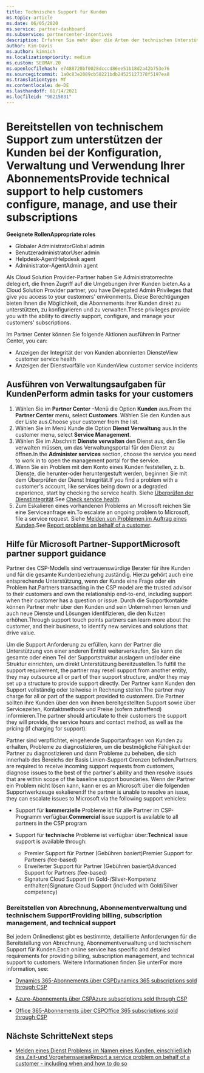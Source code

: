 ```yaml
---
title: Technischen Support für Kunden
ms.topic: article
ms.date: 06/05/2020
ms.service: partner-dashboard
ms.subservice: partnercenter-incentives
description: Erfahren Sie mehr über die Arten der technischen Unterstützung von Cloud Solution Provider-Programmpartnern können Ihre Kunden anbieten.
author: Kim-Davis
ms.author: kimnich
ms.localizationpriority: medium
ms.custom: SEOMAY.20
ms.openlocfilehash: e7488720bf0028dcccd86ee51b18d2a42b753e76
ms.sourcegitcommit: 1a0c83e2089cb58221bdb24525127378f5197ea8
ms.translationtype: MT
ms.contentlocale: de-DE
ms.lasthandoff: 01/14/2021
ms.locfileid: "98215831"
---
```

# <a name="provide-technical-support-to-help-customers-configure-manage-and-use-their-subscriptions"></a><span data-ttu-id="13019-103">Bereitstellen von technischem Support zum unterstützen der Kunden bei der Konfiguration, Verwaltung und Verwendung Ihrer Abonnements</span><span class="sxs-lookup"><span data-stu-id="13019-103">Provide technical support to help customers configure, manage, and use their subscriptions</span></span>


<span data-ttu-id="13019-104">**Geeignete Rollen**</span><span class="sxs-lookup"><span data-stu-id="13019-104">**Appropriate roles**</span></span>

- <span data-ttu-id="13019-105">Globaler Administrator</span><span class="sxs-lookup"><span data-stu-id="13019-105">Global admin</span></span>
- <span data-ttu-id="13019-106">Benutzeradministrator</span><span class="sxs-lookup"><span data-stu-id="13019-106">User admin</span></span>
- <span data-ttu-id="13019-107">Helpdesk-Agent</span><span class="sxs-lookup"><span data-stu-id="13019-107">Helpdesk agent</span></span>
- <span data-ttu-id="13019-108">Administrator-Agent</span><span class="sxs-lookup"><span data-stu-id="13019-108">Admin agent</span></span>

<span data-ttu-id="13019-109">Als Cloud Solution Provider-Partner haben Sie Administratorrechte delegiert, die Ihnen Zugriff auf die Umgebungen ihrer Kunden bieten.</span><span class="sxs-lookup"><span data-stu-id="13019-109">As a Cloud Solution Provider partner, you have Delegated Admin Privileges that give you access to your customers' environments.</span></span> <span data-ttu-id="13019-110">Diese Berechtigungen bieten Ihnen die Möglichkeit, die Abonnements ihrer Kunden direkt zu unterstützen, zu konfigurieren und zu verwalten.</span><span class="sxs-lookup"><span data-stu-id="13019-110">These privileges provide you with the ability to directly support, configure, and manage your customers' subscriptions.</span></span>

<span data-ttu-id="13019-111">Im Partner Center können Sie folgende Aktionen ausführen:</span><span class="sxs-lookup"><span data-stu-id="13019-111">In Partner Center, you can:</span></span>

- <span data-ttu-id="13019-112">Anzeigen der Integrität der von Kunden abonnierten Dienste</span><span class="sxs-lookup"><span data-stu-id="13019-112">View customer service health</span></span>
- <span data-ttu-id="13019-113">Anzeigen der Dienstvorfälle von Kunden</span><span class="sxs-lookup"><span data-stu-id="13019-113">View customer service incidents</span></span>

## <a name="perform-admin-tasks-for-your-customers"></a><span data-ttu-id="13019-114">Ausführen von Verwaltungsaufgaben für Kunden</span><span class="sxs-lookup"><span data-stu-id="13019-114">Perform admin tasks for your customers</span></span>

1. <span data-ttu-id="13019-115">Wählen Sie im **Partner Center** -Menü die Option **Kunden** aus.</span><span class="sxs-lookup"><span data-stu-id="13019-115">From the **Partner Center** menu, select **Customers**.</span></span> <span data-ttu-id="13019-116">Wählen Sie den Kunden aus der Liste aus.</span><span class="sxs-lookup"><span data-stu-id="13019-116">Choose your customer from the list.</span></span>
2. <span data-ttu-id="13019-117">Wählen Sie im Menü Kunde die Option **Dienst Verwaltung** aus.</span><span class="sxs-lookup"><span data-stu-id="13019-117">In the customer menu, select **Service Management**.</span></span>
3. <span data-ttu-id="13019-118">Wählen Sie im Abschnitt **Dienste verwalten** den Dienst aus, den Sie verwalten müssen, um das Verwaltungsportal für den Dienst zu öffnen.</span><span class="sxs-lookup"><span data-stu-id="13019-118">In the **Administer services** section, choose the service you need to work in to open the management portal for the service.</span></span>
4. <span data-ttu-id="13019-119">Wenn Sie ein Problem mit dem Konto eines Kunden feststellen, z. b. Dienste, die herunter-oder heruntergestuft werden, beginnen Sie mit dem Überprüfen der Dienst Integrität.</span><span class="sxs-lookup"><span data-stu-id="13019-119">If you find a problem with a customer's account, like services being down or a degraded experience, start by checking the service health.</span></span> <span data-ttu-id="13019-120">Siehe [Überprüfen der Dienstintegrität](check-service-health.md).</span><span class="sxs-lookup"><span data-stu-id="13019-120">See [Check service health](check-service-health.md).</span></span>
5. <span data-ttu-id="13019-121">Zum Eskalieren eines vorhandenen Problems an Microsoft reichen Sie eine Serviceanfrage ein.</span><span class="sxs-lookup"><span data-stu-id="13019-121">To escalate an ongoing problem to Microsoft, file a service request.</span></span> <span data-ttu-id="13019-122">Siehe [Melden von Problemen im Auftrag eines Kunden](report-problems-on-behalf-of-a-customer.md).</span><span class="sxs-lookup"><span data-stu-id="13019-122">See [Report problems on behalf of a customer](report-problems-on-behalf-of-a-customer.md).</span></span>

## <a name="microsoft-partner-support-guidance"></a><span data-ttu-id="13019-123">Hilfe für Microsoft Partner-Support</span><span class="sxs-lookup"><span data-stu-id="13019-123">Microsoft partner support guidance</span></span>

<span data-ttu-id="13019-124">Partner des CSP-Modells sind vertrauenswürdige Berater für ihre Kunden und für die gesamte Kundenbeziehung zuständig. Hierzu gehört auch eine entsprechende Unterstützung, wenn der Kunde eine Frage oder ein Problem hat.</span><span class="sxs-lookup"><span data-stu-id="13019-124">Partners transacting in the CSP model are the trusted advisor to their customers and own the relationship end-to-end, including support when their customer has a question or issue.</span></span> <span data-ttu-id="13019-125">Durch die Supportkontakte können Partner mehr über den Kunden und sein Unternehmen lernen und auch neue Dienste und Lösungen identifizieren, die den Nutzen erhöhen.</span><span class="sxs-lookup"><span data-stu-id="13019-125">Through support touch points partners can learn more about the customer, and their business, to identify new services and solutions that drive value.</span></span>

<span data-ttu-id="13019-126">Um die Support Anforderung zu erfüllen, kann der Partner die Unterstützung von einer anderen Entität weiterverkaufen, Sie kann die gesamte oder einen Teil der Supportstruktur auslagern und/oder eine Struktur einrichten, um direkt Unterstützung bereitzustellen.</span><span class="sxs-lookup"><span data-stu-id="13019-126">To fulfill the support requirement, the partner may resell support from another entity, they may outsource all or part of their support structure, and/or they may set up a structure to provide support directly.</span></span>  <span data-ttu-id="13019-127">Der Partner kann Kunden den Support vollständig oder teilweise in Rechnung stellen.</span><span class="sxs-lookup"><span data-stu-id="13019-127">The partner may charge for all or part of the support provided to customers.</span></span> <span data-ttu-id="13019-128">Die Partner sollten ihre Kunden über den von ihnen bereitgestellten Support sowie über Servicezeiten, Kontaktmethode und Preise (sofern zutreffend) informieren.</span><span class="sxs-lookup"><span data-stu-id="13019-128">The partner should articulate to their customers the support they will provide, the service hours and contact method, as well as the pricing (if charging for support).</span></span> 

<span data-ttu-id="13019-129">Partner sind verpflichtet, eingehende Supportanfragen von Kunden zu erhalten, Probleme zu diagnostizieren, um die bestmögliche Fähigkeit der Partner zu diagnostizieren und dann Probleme zu beheben, die sich innerhalb des Bereichs der Basis Linien-Support Grenzen befinden.</span><span class="sxs-lookup"><span data-stu-id="13019-129">Partners are required to receive incoming support requests from customers, diagnose issues to the best of the partner's ability and then resolve issues that are within scope of the baseline support boundaries.</span></span> <span data-ttu-id="13019-130">Wenn der Partner ein Problem nicht lösen kann, kann er es an Microsoft über die folgenden Supportwerkzeuge eskalieren:</span><span class="sxs-lookup"><span data-stu-id="13019-130">If the partner is unable to resolve an issue, they can escalate issues to Microsoft via the following support vehicles:</span></span>

- <span data-ttu-id="13019-131">Support für **kommerzielle** Probleme ist für alle Partner im CSP-Programm verfügbar.</span><span class="sxs-lookup"><span data-stu-id="13019-131">**Commercial** issue support is available to all partners in the CSP program</span></span>

- <span data-ttu-id="13019-132">Support für **technische** Probleme ist verfügbar über:</span><span class="sxs-lookup"><span data-stu-id="13019-132">**Technical** issue support is available through:</span></span>

  - <span data-ttu-id="13019-133">Premier Support für Partner (Gebühren basiert)</span><span class="sxs-lookup"><span data-stu-id="13019-133">Premier Support for Partners (fee-based)</span></span>
  - <span data-ttu-id="13019-134">Erweiterter Support für Partner (Gebühren basiert)</span><span class="sxs-lookup"><span data-stu-id="13019-134">Advanced Support for Partners (fee-based)</span></span>
  - <span data-ttu-id="13019-135">Signature Cloud Support (in Gold-/Silver-Kompetenz enthalten)</span><span class="sxs-lookup"><span data-stu-id="13019-135">Signature Cloud Support (included with Gold/Silver competency)</span></span>

### <a name="providing-billing-subscription-management-and-technical-support"></a><span data-ttu-id="13019-136">Bereitstellen von Abrechnung, Abonnementverwaltung und technischem Support</span><span class="sxs-lookup"><span data-stu-id="13019-136">Providing billing, subscription management, and technical support</span></span> 

<span data-ttu-id="13019-137">Bei jedem Onlinedienst gibt es bestimmte, detaillierte Anforderungen für die Bereitstellung von Abrechnung, Abonnementverwaltung und technischem Support für Kunden.</span><span class="sxs-lookup"><span data-stu-id="13019-137">Each online service has specific and detailed requirements for providing billing, subscription management, and technical support to customers.</span></span> <span data-ttu-id="13019-138">Weitere Informationen finden Sie unter</span><span class="sxs-lookup"><span data-stu-id="13019-138">For more information, see:</span></span>

- [<span data-ttu-id="13019-139">Dynamics 365-Abonnements über CSP</span><span class="sxs-lookup"><span data-stu-id="13019-139">Dynamics 365 subscriptions sold through CSP</span></span>](https://www.microsoftpartnercommunity.com/t5/CSP/Microsoft-Partner-Support-Guidance/m-p/5262#M30)

- [<span data-ttu-id="13019-140">Azure-Abonnements über CSP</span><span class="sxs-lookup"><span data-stu-id="13019-140">Azure subscriptions sold through CSP</span></span>](https://www.microsoftpartnercommunity.com/t5/CSP/Microsoft-Partner-Support-Guidance/m-p/5263#M31)

- [<span data-ttu-id="13019-141">Office 365-Abonnements über CSP</span><span class="sxs-lookup"><span data-stu-id="13019-141">Office 365 subscriptions sold through CSP</span></span>](https://www.microsoftpartnercommunity.com/t5/CSP/Microsoft-Partner-Support-Guidance/m-p/5264#M32)

## <a name="next-steps"></a><span data-ttu-id="13019-142">Nächste Schritte</span><span class="sxs-lookup"><span data-stu-id="13019-142">Next steps</span></span>

- [<span data-ttu-id="13019-143">Melden eines Dienst Problems im Namen eines Kunden, einschließlich des Zeit-und Vorgehensweise</span><span class="sxs-lookup"><span data-stu-id="13019-143">Report a service problem on behalf of a customer - including when and how to do so</span></span>](report-problems-on-behalf-of-a-customer.md)